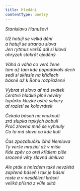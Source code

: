 ```yaml
---
title: Hledání
contentType: poetry
---
```


<section>

_Stanislavu Hanušovi_

_Už hotují se velká dění  
a hotují se stranou slova  
Jen rytmus veršů dál si klová  
ohryzek stokrát ojeděný_

</section>

<section>

_Váhá a váhá co verš žene  
tam až tam kde popadávals dech  
sedí si sklesle na křídlech  
básně až k Bohu rozpřažené_

</section>

<section>

_Vybrat si slovo ať má svátek  
čerstvé hladké plné nevěry  
topůrko kluzké ostré sekery  
ať rozletí se kolovrátek_

</section>

<section>

_Čekala báseň na vnuknutí  
zrá slupka trpkých bobulí  
Proč zrovna mně se vyhnuly  
Co ta má slova co kde kutí_

</section>

<section>

_Čas zpozabučku číhá Nemluva  
Ty verše mrazící až v míše  
Kde zpěv co orel křídlem píše  
srocené věty slavná úmluva_

</section>

<section>

_Ale pták s hnízdem také nevzlétá  
zapřená báseň i tak je básní  
roste a v nesdělení krásní  
veliká přísná z vůle ulitá_

</section>
